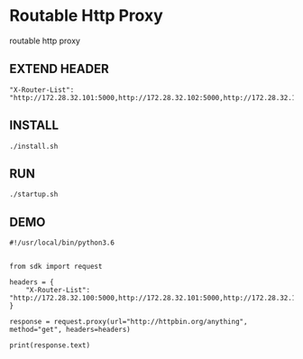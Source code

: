 # Routable Http Proxy
routable http proxy

## EXTEND HEADER

```
"X-Router-List": "http://172.28.32.101:5000,http://172.28.32.102:5000,http://172.28.32.103:5000"
```

## INSTALL 

```
./install.sh
```

## RUN 

```
./startup.sh
```

## DEMO

```
#!/usr/local/bin/python3.6


from sdk import request

headers = {
    "X-Router-List": "http://172.28.32.100:5000,http://172.28.32.101:5000,http://172.28.32.102:5000,http://172.28.32.103:5000,http://172.28.32.104:5000"
}

response = request.proxy(url="http://httpbin.org/anything", method="get", headers=headers)

print(response.text)
```
